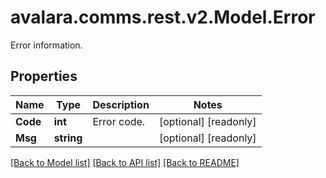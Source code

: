 # avalara.comms.rest.v2.Model.Error
Error information.
## Properties

Name | Type | Description | Notes
------------ | ------------- | ------------- | -------------
**Code** | **int** | Error code. | [optional] [readonly] 
**Msg** | **string** |  | [optional] [readonly] 

[[Back to Model list]](../README.md#documentation-for-models) [[Back to API list]](../README.md#documentation-for-api-endpoints) [[Back to README]](../README.md)

